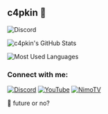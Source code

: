 ## c4pkin 👋

![Discord](https://discord.com/api/guilds/1167160872666402826/widget.png)

![c4pkin's GitHub Stats](https://github-readme-stats.vercel.app/api?username=c4pkin&show_icons=true&theme=dark&count_private=true)

![Most Used Languages](https://github-readme-stats.vercel.app/api/top-langs/?username=c4pkin&layout=compact&theme=dark)

### Connect with me:
[![Discord](https://img.shields.io/badge/Discord-7289DA?style=for-the-badge&logo=discord&logoColor=white)](https://discord.gg/c4pkindevelopment)
[![YouTube](https://img.shields.io/badge/YouTube-FF0000?style=for-the-badge&logo=youtube&logoColor=white)](https://www.youtube.com/@c4pkinDev)
[![NimoTV](https://img.shields.io/badge/NimoTV-8000FF?style=for-the-badge&logo=nimotv&logoColor=white)](https://www.nimo.tv/live/5861025840)

 :dizzy: future or no?

